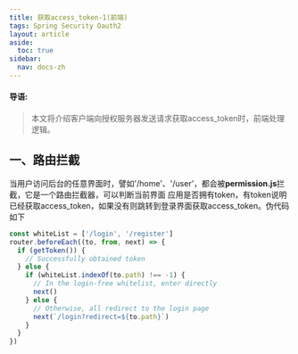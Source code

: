 ```yaml
---
title: 获取access_token-1(前端)
tags: Spring Security Oauth2
layout: article
aside:
  toc: true
sidebar:
  nav: docs-zh
---
```

#### 导语:
> 本文将介绍客户端向授权服务器发送请求获取access_token时，前端处理逻辑。

## 一、路由拦截
当用户访问后台的任意界面时，譬如'/home'、'/user'，都会被**permission.js**拦截，它是一个路由拦截器，可以判断当前界面
应用是否拥有token，有token说明已经获取access_token，如果没有则跳转到登录界面获取access_token。伪代码如下
```javascript
const whiteList = ['/login', '/register']
router.beforeEach((to, from, next) => {
  if (getToken()) {
    // Successfully obtained token
  } else {
    if (whiteList.indexOf(to.path) !== -1) {
      // In the login-free whitelist, enter directly
      next()
    } else {
      // Otherwise, all redirect to the login page
      next(`/login?redirect=${to.path}`) 
    }
  }
})
```

